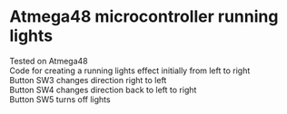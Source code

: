 # Atmega48 microcontroller running lights

Tested on Atmega48  
Code for creating a running lights effect initially from left to right  
Button SW3 changes direction right to left  
Button SW4 changes direction back to left to right  
Button SW5 turns off lights
